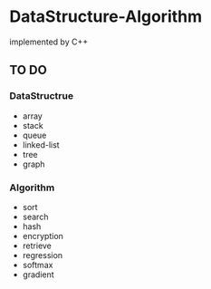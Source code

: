 # DataStructure-Algorithm
implemented by C++


## TO DO 
###  DataStructrue
* array
* stack
* queue
* linked-list
* tree
* graph



### Algorithm
* sort
* search
* hash
* encryption
* retrieve
* regression
* softmax
* gradient


